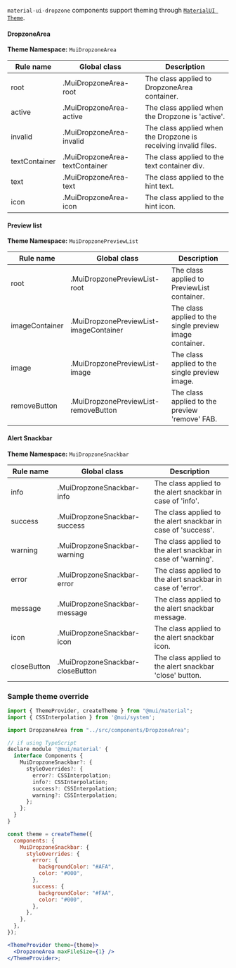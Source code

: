`material-ui-dropzone` components support theming through [`MaterialUI Theme`](https://material-ui.com/customization/theming/).

#### DropzoneArea

**Theme Namespace:** `MuiDropzoneArea`

| Rule name     | Global class                   | Description                                                     |
| ------------- | ------------------------------ | --------------------------------------------------------------- |
| root          | .MuiDropzoneArea-root          | The class applied to DropzoneArea container.                    |
| active        | .MuiDropzoneArea-active        | The class applied when the Dropzone is 'active'.                |
| invalid       | .MuiDropzoneArea-invalid       | The class applied when the Dropzone is receiving invalid files. |
| textContainer | .MuiDropzoneArea-textContainer | The class applied to the text container div.                    |
| text          | .MuiDropzoneArea-text          | The class applied to the hint text.                             |
| icon          | .MuiDropzoneArea-icon          | The class applied to the hint icon.                             |

#### Preview list

**Theme Namespace:** `MuiDropzonePreviewList`

| Rule name      | Global class                           | Description                                              |
| -------------- | -------------------------------------- | -------------------------------------------------------- |
| root           | .MuiDropzonePreviewList-root           | The class applied to PreviewList container.              |
| imageContainer | .MuiDropzonePreviewList-imageContainer | The class applied to the single preview image container. |
| image          | .MuiDropzonePreviewList-image          | The class applied to the single preview image.           |
| removeButton   | .MuiDropzonePreviewList-removeButton   | The class applied to the preview 'remove' FAB.           |

#### Alert Snackbar

**Theme Namespace:** `MuiDropzoneSnackbar`

| Rule name   | Global class                     | Description                                                   |
| ----------- | -------------------------------- | ------------------------------------------------------------- |
| info        | .MuiDropzoneSnackbar-info        | The class applied to the alert snackbar in case of 'info'.    |
| success     | .MuiDropzoneSnackbar-success     | The class applied to the alert snackbar in case of 'success'. |
| warning     | .MuiDropzoneSnackbar-warning     | The class applied to the alert snackbar in case of 'warning'. |
| error       | .MuiDropzoneSnackbar-error       | The class applied to the alert snackbar in case of 'error'.   |
| message     | .MuiDropzoneSnackbar-message     | The class applied to the alert snackbar message.              |
| icon        | .MuiDropzoneSnackbar-icon        | The class applied to the alert snackbar icon.                 |
| closeButton | .MuiDropzoneSnackbar-closeButton | The class applied to the alert snackbar 'close' button.       |

### Sample theme override

```jsx
import { ThemeProvider, createTheme } from "@mui/material";
import { CSSInterpolation } from '@mui/system';

import DropzoneArea from "../src/components/DropzoneArea";

// if using TypeScript
declare module '@mui/material' {
  interface Components {
    MuiDropzoneSnackbar?: {
      styleOverrides?: {
        error?: CSSInterpolation;
        info?: CSSInterpolation;
        success?: CSSInterpolation;
        warning?: CSSInterpolation;
      };
    };
  }
}

const theme = createTheme({
  components: {
    MuiDropzoneSnackbar: {
      styleOverrides: {
        error: {
          backgroundColor: "#AFA",
          color: "#000",
        },
        success: {
          backgroundColor: "#FAA",
          color: "#000",
        },
      },
    },
  },
});

<ThemeProvider theme={theme}>
  <DropzoneArea maxFileSize={1} />
</ThemeProvider>;
```
